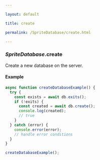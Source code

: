 ```yaml
---

layout: default

title: create

permalink: /SpriteDatabase/create.html

---
```


### _SpriteDatabase_.create

Create a new database on the server.

#### Example

```ts
async function createDatabaseExample() {
  try {
    const exists = await db.exits();
    if (!exits) {
      const created = await db.create();
      console.log(created);
      // true
    }
  } catch (error) {
    console.error(error);
    // handle error conditions
  }
}

createDatabaseExample();
```

